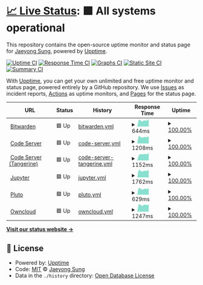 # [📈 Live Status](https://status.buttercrab.net): <!--live status--> **🟩 All systems operational**

This repository contains the open-source uptime monitor and status page for [Jaeyong Sung](https://status.buttercrab.net), powered by [Upptime](https://github.com/upptime/upptime).

[![Uptime CI](https://github.com/buttercrab/status.buttercrab.net/workflows/Uptime%20CI/badge.svg)](https://github.com/buttercrab/status.buttercrab.net/actions?query=workflow%3A%22Uptime+CI%22)
[![Response Time CI](https://github.com/buttercrab/status.buttercrab.net/workflows/Response%20Time%20CI/badge.svg)](https://github.com/buttercrab/status.buttercrab.net/actions?query=workflow%3A%22Response+Time+CI%22)
[![Graphs CI](https://github.com/buttercrab/status.buttercrab.net/workflows/Graphs%20CI/badge.svg)](https://github.com/buttercrab/status.buttercrab.net/actions?query=workflow%3A%22Graphs+CI%22)
[![Static Site CI](https://github.com/buttercrab/status.buttercrab.net/workflows/Static%20Site%20CI/badge.svg)](https://github.com/buttercrab/status.buttercrab.net/actions?query=workflow%3A%22Static+Site+CI%22)
[![Summary CI](https://github.com/buttercrab/status.buttercrab.net/workflows/Summary%20CI/badge.svg)](https://github.com/buttercrab/status.buttercrab.net/actions?query=workflow%3A%22Summary+CI%22)

With [Upptime](https://upptime.js.org), you can get your own unlimited and free uptime monitor and status page, powered entirely by a GitHub repository. We use [Issues](https://github.com/buttercrab/status.buttercrab.net/issues) as incident reports, [Actions](https://github.com/buttercrab/status.buttercrab.net/actions) as uptime monitors, and [Pages](https://status.buttercrab.net) for the status page.

<!--start: status pages-->
<!-- This summary is generated by Upptime (https://github.com/upptime/upptime) -->
<!-- Do not edit this manually, your changes will be overwritten -->
<!-- prettier-ignore -->
| URL | Status | History | Response Time | Uptime |
| --- | ------ | ------- | ------------- | ------ |
| <img alt="" src="https://favicons.githubusercontent.com/bitwarden.buttercrab.net" height="13"> [Bitwarden](https://bitwarden.buttercrab.net) | 🟩 Up | [bitwarden.yml](https://github.com/buttercrab/status.buttercrab.net/commits/HEAD/history/bitwarden.yml) | <details><summary><img alt="Response time graph" src="./graphs/bitwarden/response-time-week.png" height="20"> 644ms</summary><br><a href="https://status.buttercrab.net/history/bitwarden"><img alt="Response time 718" src="https://img.shields.io/endpoint?url=https%3A%2F%2Fraw.githubusercontent.com%2Fbuttercrab%2Fstatus.buttercrab.net%2FHEAD%2Fapi%2Fbitwarden%2Fresponse-time.json"></a><br><a href="https://status.buttercrab.net/history/bitwarden"><img alt="24-hour response time 754" src="https://img.shields.io/endpoint?url=https%3A%2F%2Fraw.githubusercontent.com%2Fbuttercrab%2Fstatus.buttercrab.net%2FHEAD%2Fapi%2Fbitwarden%2Fresponse-time-day.json"></a><br><a href="https://status.buttercrab.net/history/bitwarden"><img alt="7-day response time 644" src="https://img.shields.io/endpoint?url=https%3A%2F%2Fraw.githubusercontent.com%2Fbuttercrab%2Fstatus.buttercrab.net%2FHEAD%2Fapi%2Fbitwarden%2Fresponse-time-week.json"></a><br><a href="https://status.buttercrab.net/history/bitwarden"><img alt="30-day response time 673" src="https://img.shields.io/endpoint?url=https%3A%2F%2Fraw.githubusercontent.com%2Fbuttercrab%2Fstatus.buttercrab.net%2FHEAD%2Fapi%2Fbitwarden%2Fresponse-time-month.json"></a><br><a href="https://status.buttercrab.net/history/bitwarden"><img alt="1-year response time 718" src="https://img.shields.io/endpoint?url=https%3A%2F%2Fraw.githubusercontent.com%2Fbuttercrab%2Fstatus.buttercrab.net%2FHEAD%2Fapi%2Fbitwarden%2Fresponse-time-year.json"></a></details> | <details><summary><a href="https://status.buttercrab.net/history/bitwarden">100.00%</a></summary><a href="https://status.buttercrab.net/history/bitwarden"><img alt="All-time uptime 99.46%" src="https://img.shields.io/endpoint?url=https%3A%2F%2Fraw.githubusercontent.com%2Fbuttercrab%2Fstatus.buttercrab.net%2FHEAD%2Fapi%2Fbitwarden%2Fuptime.json"></a><br><a href="https://status.buttercrab.net/history/bitwarden"><img alt="24-hour uptime 100.00%" src="https://img.shields.io/endpoint?url=https%3A%2F%2Fraw.githubusercontent.com%2Fbuttercrab%2Fstatus.buttercrab.net%2FHEAD%2Fapi%2Fbitwarden%2Fuptime-day.json"></a><br><a href="https://status.buttercrab.net/history/bitwarden"><img alt="7-day uptime 100.00%" src="https://img.shields.io/endpoint?url=https%3A%2F%2Fraw.githubusercontent.com%2Fbuttercrab%2Fstatus.buttercrab.net%2FHEAD%2Fapi%2Fbitwarden%2Fuptime-week.json"></a><br><a href="https://status.buttercrab.net/history/bitwarden"><img alt="30-day uptime 100.00%" src="https://img.shields.io/endpoint?url=https%3A%2F%2Fraw.githubusercontent.com%2Fbuttercrab%2Fstatus.buttercrab.net%2FHEAD%2Fapi%2Fbitwarden%2Fuptime-month.json"></a><br><a href="https://status.buttercrab.net/history/bitwarden"><img alt="1-year uptime 99.46%" src="https://img.shields.io/endpoint?url=https%3A%2F%2Fraw.githubusercontent.com%2Fbuttercrab%2Fstatus.buttercrab.net%2FHEAD%2Fapi%2Fbitwarden%2Fuptime-year.json"></a></details>
| <img alt="" src="https://favicons.githubusercontent.com/code-server.buttercrab.net" height="13"> [Code Server](https://code-server.buttercrab.net) | 🟩 Up | [code-server.yml](https://github.com/buttercrab/status.buttercrab.net/commits/HEAD/history/code-server.yml) | <details><summary><img alt="Response time graph" src="./graphs/code-server/response-time-week.png" height="20"> 1208ms</summary><br><a href="https://status.buttercrab.net/history/code-server"><img alt="Response time 1241" src="https://img.shields.io/endpoint?url=https%3A%2F%2Fraw.githubusercontent.com%2Fbuttercrab%2Fstatus.buttercrab.net%2FHEAD%2Fapi%2Fcode-server%2Fresponse-time.json"></a><br><a href="https://status.buttercrab.net/history/code-server"><img alt="24-hour response time 1323" src="https://img.shields.io/endpoint?url=https%3A%2F%2Fraw.githubusercontent.com%2Fbuttercrab%2Fstatus.buttercrab.net%2FHEAD%2Fapi%2Fcode-server%2Fresponse-time-day.json"></a><br><a href="https://status.buttercrab.net/history/code-server"><img alt="7-day response time 1208" src="https://img.shields.io/endpoint?url=https%3A%2F%2Fraw.githubusercontent.com%2Fbuttercrab%2Fstatus.buttercrab.net%2FHEAD%2Fapi%2Fcode-server%2Fresponse-time-week.json"></a><br><a href="https://status.buttercrab.net/history/code-server"><img alt="30-day response time 1283" src="https://img.shields.io/endpoint?url=https%3A%2F%2Fraw.githubusercontent.com%2Fbuttercrab%2Fstatus.buttercrab.net%2FHEAD%2Fapi%2Fcode-server%2Fresponse-time-month.json"></a><br><a href="https://status.buttercrab.net/history/code-server"><img alt="1-year response time 1241" src="https://img.shields.io/endpoint?url=https%3A%2F%2Fraw.githubusercontent.com%2Fbuttercrab%2Fstatus.buttercrab.net%2FHEAD%2Fapi%2Fcode-server%2Fresponse-time-year.json"></a></details> | <details><summary><a href="https://status.buttercrab.net/history/code-server">100.00%</a></summary><a href="https://status.buttercrab.net/history/code-server"><img alt="All-time uptime 99.29%" src="https://img.shields.io/endpoint?url=https%3A%2F%2Fraw.githubusercontent.com%2Fbuttercrab%2Fstatus.buttercrab.net%2FHEAD%2Fapi%2Fcode-server%2Fuptime.json"></a><br><a href="https://status.buttercrab.net/history/code-server"><img alt="24-hour uptime 100.00%" src="https://img.shields.io/endpoint?url=https%3A%2F%2Fraw.githubusercontent.com%2Fbuttercrab%2Fstatus.buttercrab.net%2FHEAD%2Fapi%2Fcode-server%2Fuptime-day.json"></a><br><a href="https://status.buttercrab.net/history/code-server"><img alt="7-day uptime 100.00%" src="https://img.shields.io/endpoint?url=https%3A%2F%2Fraw.githubusercontent.com%2Fbuttercrab%2Fstatus.buttercrab.net%2FHEAD%2Fapi%2Fcode-server%2Fuptime-week.json"></a><br><a href="https://status.buttercrab.net/history/code-server"><img alt="30-day uptime 100.00%" src="https://img.shields.io/endpoint?url=https%3A%2F%2Fraw.githubusercontent.com%2Fbuttercrab%2Fstatus.buttercrab.net%2FHEAD%2Fapi%2Fcode-server%2Fuptime-month.json"></a><br><a href="https://status.buttercrab.net/history/code-server"><img alt="1-year uptime 99.29%" src="https://img.shields.io/endpoint?url=https%3A%2F%2Fraw.githubusercontent.com%2Fbuttercrab%2Fstatus.buttercrab.net%2FHEAD%2Fapi%2Fcode-server%2Fuptime-year.json"></a></details>
| <img alt="" src="https://favicons.githubusercontent.com/tangerine.buttercrab.net" height="13"> [Code Server (Tangerine)](https://tangerine.buttercrab.net) | 🟩 Up | [code-server-tangerine.yml](https://github.com/buttercrab/status.buttercrab.net/commits/HEAD/history/code-server-tangerine.yml) | <details><summary><img alt="Response time graph" src="./graphs/code-server-tangerine/response-time-week.png" height="20"> 1152ms</summary><br><a href="https://status.buttercrab.net/history/code-server-tangerine"><img alt="Response time 1285" src="https://img.shields.io/endpoint?url=https%3A%2F%2Fraw.githubusercontent.com%2Fbuttercrab%2Fstatus.buttercrab.net%2FHEAD%2Fapi%2Fcode-server-tangerine%2Fresponse-time.json"></a><br><a href="https://status.buttercrab.net/history/code-server-tangerine"><img alt="24-hour response time 1393" src="https://img.shields.io/endpoint?url=https%3A%2F%2Fraw.githubusercontent.com%2Fbuttercrab%2Fstatus.buttercrab.net%2FHEAD%2Fapi%2Fcode-server-tangerine%2Fresponse-time-day.json"></a><br><a href="https://status.buttercrab.net/history/code-server-tangerine"><img alt="7-day response time 1152" src="https://img.shields.io/endpoint?url=https%3A%2F%2Fraw.githubusercontent.com%2Fbuttercrab%2Fstatus.buttercrab.net%2FHEAD%2Fapi%2Fcode-server-tangerine%2Fresponse-time-week.json"></a><br><a href="https://status.buttercrab.net/history/code-server-tangerine"><img alt="30-day response time 1243" src="https://img.shields.io/endpoint?url=https%3A%2F%2Fraw.githubusercontent.com%2Fbuttercrab%2Fstatus.buttercrab.net%2FHEAD%2Fapi%2Fcode-server-tangerine%2Fresponse-time-month.json"></a><br><a href="https://status.buttercrab.net/history/code-server-tangerine"><img alt="1-year response time 1285" src="https://img.shields.io/endpoint?url=https%3A%2F%2Fraw.githubusercontent.com%2Fbuttercrab%2Fstatus.buttercrab.net%2FHEAD%2Fapi%2Fcode-server-tangerine%2Fresponse-time-year.json"></a></details> | <details><summary><a href="https://status.buttercrab.net/history/code-server-tangerine">100.00%</a></summary><a href="https://status.buttercrab.net/history/code-server-tangerine"><img alt="All-time uptime 99.26%" src="https://img.shields.io/endpoint?url=https%3A%2F%2Fraw.githubusercontent.com%2Fbuttercrab%2Fstatus.buttercrab.net%2FHEAD%2Fapi%2Fcode-server-tangerine%2Fuptime.json"></a><br><a href="https://status.buttercrab.net/history/code-server-tangerine"><img alt="24-hour uptime 100.00%" src="https://img.shields.io/endpoint?url=https%3A%2F%2Fraw.githubusercontent.com%2Fbuttercrab%2Fstatus.buttercrab.net%2FHEAD%2Fapi%2Fcode-server-tangerine%2Fuptime-day.json"></a><br><a href="https://status.buttercrab.net/history/code-server-tangerine"><img alt="7-day uptime 100.00%" src="https://img.shields.io/endpoint?url=https%3A%2F%2Fraw.githubusercontent.com%2Fbuttercrab%2Fstatus.buttercrab.net%2FHEAD%2Fapi%2Fcode-server-tangerine%2Fuptime-week.json"></a><br><a href="https://status.buttercrab.net/history/code-server-tangerine"><img alt="30-day uptime 100.00%" src="https://img.shields.io/endpoint?url=https%3A%2F%2Fraw.githubusercontent.com%2Fbuttercrab%2Fstatus.buttercrab.net%2FHEAD%2Fapi%2Fcode-server-tangerine%2Fuptime-month.json"></a><br><a href="https://status.buttercrab.net/history/code-server-tangerine"><img alt="1-year uptime 99.26%" src="https://img.shields.io/endpoint?url=https%3A%2F%2Fraw.githubusercontent.com%2Fbuttercrab%2Fstatus.buttercrab.net%2FHEAD%2Fapi%2Fcode-server-tangerine%2Fuptime-year.json"></a></details>
| <img alt="" src="https://favicons.githubusercontent.com/jupyter.buttercrab.net" height="13"> [Jupyter](https://jupyter.buttercrab.net) | 🟩 Up | [jupyter.yml](https://github.com/buttercrab/status.buttercrab.net/commits/HEAD/history/jupyter.yml) | <details><summary><img alt="Response time graph" src="./graphs/jupyter/response-time-week.png" height="20"> 1762ms</summary><br><a href="https://status.buttercrab.net/history/jupyter"><img alt="Response time 1770" src="https://img.shields.io/endpoint?url=https%3A%2F%2Fraw.githubusercontent.com%2Fbuttercrab%2Fstatus.buttercrab.net%2FHEAD%2Fapi%2Fjupyter%2Fresponse-time.json"></a><br><a href="https://status.buttercrab.net/history/jupyter"><img alt="24-hour response time 1976" src="https://img.shields.io/endpoint?url=https%3A%2F%2Fraw.githubusercontent.com%2Fbuttercrab%2Fstatus.buttercrab.net%2FHEAD%2Fapi%2Fjupyter%2Fresponse-time-day.json"></a><br><a href="https://status.buttercrab.net/history/jupyter"><img alt="7-day response time 1762" src="https://img.shields.io/endpoint?url=https%3A%2F%2Fraw.githubusercontent.com%2Fbuttercrab%2Fstatus.buttercrab.net%2FHEAD%2Fapi%2Fjupyter%2Fresponse-time-week.json"></a><br><a href="https://status.buttercrab.net/history/jupyter"><img alt="30-day response time 1803" src="https://img.shields.io/endpoint?url=https%3A%2F%2Fraw.githubusercontent.com%2Fbuttercrab%2Fstatus.buttercrab.net%2FHEAD%2Fapi%2Fjupyter%2Fresponse-time-month.json"></a><br><a href="https://status.buttercrab.net/history/jupyter"><img alt="1-year response time 1770" src="https://img.shields.io/endpoint?url=https%3A%2F%2Fraw.githubusercontent.com%2Fbuttercrab%2Fstatus.buttercrab.net%2FHEAD%2Fapi%2Fjupyter%2Fresponse-time-year.json"></a></details> | <details><summary><a href="https://status.buttercrab.net/history/jupyter">100.00%</a></summary><a href="https://status.buttercrab.net/history/jupyter"><img alt="All-time uptime 99.37%" src="https://img.shields.io/endpoint?url=https%3A%2F%2Fraw.githubusercontent.com%2Fbuttercrab%2Fstatus.buttercrab.net%2FHEAD%2Fapi%2Fjupyter%2Fuptime.json"></a><br><a href="https://status.buttercrab.net/history/jupyter"><img alt="24-hour uptime 100.00%" src="https://img.shields.io/endpoint?url=https%3A%2F%2Fraw.githubusercontent.com%2Fbuttercrab%2Fstatus.buttercrab.net%2FHEAD%2Fapi%2Fjupyter%2Fuptime-day.json"></a><br><a href="https://status.buttercrab.net/history/jupyter"><img alt="7-day uptime 100.00%" src="https://img.shields.io/endpoint?url=https%3A%2F%2Fraw.githubusercontent.com%2Fbuttercrab%2Fstatus.buttercrab.net%2FHEAD%2Fapi%2Fjupyter%2Fuptime-week.json"></a><br><a href="https://status.buttercrab.net/history/jupyter"><img alt="30-day uptime 100.00%" src="https://img.shields.io/endpoint?url=https%3A%2F%2Fraw.githubusercontent.com%2Fbuttercrab%2Fstatus.buttercrab.net%2FHEAD%2Fapi%2Fjupyter%2Fuptime-month.json"></a><br><a href="https://status.buttercrab.net/history/jupyter"><img alt="1-year uptime 99.37%" src="https://img.shields.io/endpoint?url=https%3A%2F%2Fraw.githubusercontent.com%2Fbuttercrab%2Fstatus.buttercrab.net%2FHEAD%2Fapi%2Fjupyter%2Fuptime-year.json"></a></details>
| <img alt="" src="https://favicons.githubusercontent.com/pluto.buttercrab.net" height="13"> [Pluto](https://pluto.buttercrab.net) | 🟩 Up | [pluto.yml](https://github.com/buttercrab/status.buttercrab.net/commits/HEAD/history/pluto.yml) | <details><summary><img alt="Response time graph" src="./graphs/pluto/response-time-week.png" height="20"> 629ms</summary><br><a href="https://status.buttercrab.net/history/pluto"><img alt="Response time 702" src="https://img.shields.io/endpoint?url=https%3A%2F%2Fraw.githubusercontent.com%2Fbuttercrab%2Fstatus.buttercrab.net%2FHEAD%2Fapi%2Fpluto%2Fresponse-time.json"></a><br><a href="https://status.buttercrab.net/history/pluto"><img alt="24-hour response time 700" src="https://img.shields.io/endpoint?url=https%3A%2F%2Fraw.githubusercontent.com%2Fbuttercrab%2Fstatus.buttercrab.net%2FHEAD%2Fapi%2Fpluto%2Fresponse-time-day.json"></a><br><a href="https://status.buttercrab.net/history/pluto"><img alt="7-day response time 629" src="https://img.shields.io/endpoint?url=https%3A%2F%2Fraw.githubusercontent.com%2Fbuttercrab%2Fstatus.buttercrab.net%2FHEAD%2Fapi%2Fpluto%2Fresponse-time-week.json"></a><br><a href="https://status.buttercrab.net/history/pluto"><img alt="30-day response time 657" src="https://img.shields.io/endpoint?url=https%3A%2F%2Fraw.githubusercontent.com%2Fbuttercrab%2Fstatus.buttercrab.net%2FHEAD%2Fapi%2Fpluto%2Fresponse-time-month.json"></a><br><a href="https://status.buttercrab.net/history/pluto"><img alt="1-year response time 702" src="https://img.shields.io/endpoint?url=https%3A%2F%2Fraw.githubusercontent.com%2Fbuttercrab%2Fstatus.buttercrab.net%2FHEAD%2Fapi%2Fpluto%2Fresponse-time-year.json"></a></details> | <details><summary><a href="https://status.buttercrab.net/history/pluto">100.00%</a></summary><a href="https://status.buttercrab.net/history/pluto"><img alt="All-time uptime 99.38%" src="https://img.shields.io/endpoint?url=https%3A%2F%2Fraw.githubusercontent.com%2Fbuttercrab%2Fstatus.buttercrab.net%2FHEAD%2Fapi%2Fpluto%2Fuptime.json"></a><br><a href="https://status.buttercrab.net/history/pluto"><img alt="24-hour uptime 100.00%" src="https://img.shields.io/endpoint?url=https%3A%2F%2Fraw.githubusercontent.com%2Fbuttercrab%2Fstatus.buttercrab.net%2FHEAD%2Fapi%2Fpluto%2Fuptime-day.json"></a><br><a href="https://status.buttercrab.net/history/pluto"><img alt="7-day uptime 100.00%" src="https://img.shields.io/endpoint?url=https%3A%2F%2Fraw.githubusercontent.com%2Fbuttercrab%2Fstatus.buttercrab.net%2FHEAD%2Fapi%2Fpluto%2Fuptime-week.json"></a><br><a href="https://status.buttercrab.net/history/pluto"><img alt="30-day uptime 100.00%" src="https://img.shields.io/endpoint?url=https%3A%2F%2Fraw.githubusercontent.com%2Fbuttercrab%2Fstatus.buttercrab.net%2FHEAD%2Fapi%2Fpluto%2Fuptime-month.json"></a><br><a href="https://status.buttercrab.net/history/pluto"><img alt="1-year uptime 99.38%" src="https://img.shields.io/endpoint?url=https%3A%2F%2Fraw.githubusercontent.com%2Fbuttercrab%2Fstatus.buttercrab.net%2FHEAD%2Fapi%2Fpluto%2Fuptime-year.json"></a></details>
| <img alt="" src="https://favicons.githubusercontent.com/owncloud.buttercrab.net" height="13"> [Owncloud](https://owncloud.buttercrab.net) | 🟩 Up | [owncloud.yml](https://github.com/buttercrab/status.buttercrab.net/commits/HEAD/history/owncloud.yml) | <details><summary><img alt="Response time graph" src="./graphs/owncloud/response-time-week.png" height="20"> 1247ms</summary><br><a href="https://status.buttercrab.net/history/owncloud"><img alt="Response time 1394" src="https://img.shields.io/endpoint?url=https%3A%2F%2Fraw.githubusercontent.com%2Fbuttercrab%2Fstatus.buttercrab.net%2FHEAD%2Fapi%2Fowncloud%2Fresponse-time.json"></a><br><a href="https://status.buttercrab.net/history/owncloud"><img alt="24-hour response time 1320" src="https://img.shields.io/endpoint?url=https%3A%2F%2Fraw.githubusercontent.com%2Fbuttercrab%2Fstatus.buttercrab.net%2FHEAD%2Fapi%2Fowncloud%2Fresponse-time-day.json"></a><br><a href="https://status.buttercrab.net/history/owncloud"><img alt="7-day response time 1247" src="https://img.shields.io/endpoint?url=https%3A%2F%2Fraw.githubusercontent.com%2Fbuttercrab%2Fstatus.buttercrab.net%2FHEAD%2Fapi%2Fowncloud%2Fresponse-time-week.json"></a><br><a href="https://status.buttercrab.net/history/owncloud"><img alt="30-day response time 1373" src="https://img.shields.io/endpoint?url=https%3A%2F%2Fraw.githubusercontent.com%2Fbuttercrab%2Fstatus.buttercrab.net%2FHEAD%2Fapi%2Fowncloud%2Fresponse-time-month.json"></a><br><a href="https://status.buttercrab.net/history/owncloud"><img alt="1-year response time 1394" src="https://img.shields.io/endpoint?url=https%3A%2F%2Fraw.githubusercontent.com%2Fbuttercrab%2Fstatus.buttercrab.net%2FHEAD%2Fapi%2Fowncloud%2Fresponse-time-year.json"></a></details> | <details><summary><a href="https://status.buttercrab.net/history/owncloud">100.00%</a></summary><a href="https://status.buttercrab.net/history/owncloud"><img alt="All-time uptime 99.44%" src="https://img.shields.io/endpoint?url=https%3A%2F%2Fraw.githubusercontent.com%2Fbuttercrab%2Fstatus.buttercrab.net%2FHEAD%2Fapi%2Fowncloud%2Fuptime.json"></a><br><a href="https://status.buttercrab.net/history/owncloud"><img alt="24-hour uptime 100.00%" src="https://img.shields.io/endpoint?url=https%3A%2F%2Fraw.githubusercontent.com%2Fbuttercrab%2Fstatus.buttercrab.net%2FHEAD%2Fapi%2Fowncloud%2Fuptime-day.json"></a><br><a href="https://status.buttercrab.net/history/owncloud"><img alt="7-day uptime 100.00%" src="https://img.shields.io/endpoint?url=https%3A%2F%2Fraw.githubusercontent.com%2Fbuttercrab%2Fstatus.buttercrab.net%2FHEAD%2Fapi%2Fowncloud%2Fuptime-week.json"></a><br><a href="https://status.buttercrab.net/history/owncloud"><img alt="30-day uptime 100.00%" src="https://img.shields.io/endpoint?url=https%3A%2F%2Fraw.githubusercontent.com%2Fbuttercrab%2Fstatus.buttercrab.net%2FHEAD%2Fapi%2Fowncloud%2Fuptime-month.json"></a><br><a href="https://status.buttercrab.net/history/owncloud"><img alt="1-year uptime 99.44%" src="https://img.shields.io/endpoint?url=https%3A%2F%2Fraw.githubusercontent.com%2Fbuttercrab%2Fstatus.buttercrab.net%2FHEAD%2Fapi%2Fowncloud%2Fuptime-year.json"></a></details>

<!--end: status pages-->

[**Visit our status website →**](https://status.buttercrab.net)

## 📄 License

- Powered by: [Upptime](https://github.com/upptime/upptime)
- Code: [MIT](./LICENSE) © [Jaeyong Sung](https://status.buttercrab.net)
- Data in the `./history` directory: [Open Database License](https://opendatacommons.org/licenses/odbl/1-0/)
